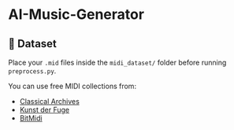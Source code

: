 # AI-Music-Generator
## 🎵 Dataset

Place your `.mid` files inside the `midi_dataset/` folder before running `preprocess.py`.

You can use free MIDI collections from:
- [Classical Archives](https://www.classicalarchives.com/midi.html)
- [Kunst der Fuge](https://www.kunstderfuge.com/)
- [BitMidi](https://bitmidi.com/)
